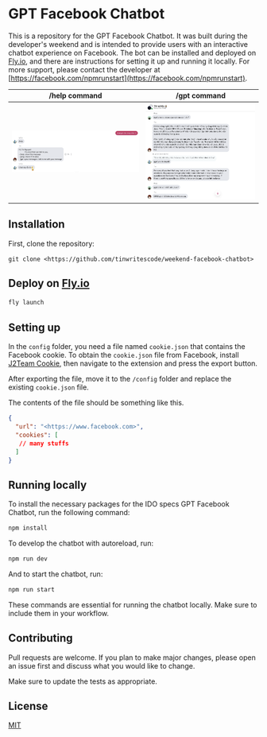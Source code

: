 # GPT Facebook Chatbot

This is a repository for the GPT Facebook Chatbot. It was built during the developer's weekend and is intended to provide users with an interactive chatbot experience on Facebook. The bot can be installed and deployed on [Fly.io](http://fly.io/), and there are instructions for setting it up and running it locally. For more support, please contact the developer at [https://facebook.com/npmrunstart](https://facebook.com/npmrunstart).

<!-- make 2 columns with 2 images -->

|  /help command | /gpt command |
| --- | --- |
| ![GPT Facebook Chatbot](./images/1.png) | ![GPT Facebook Chatbot](./images/2.png) |


## Installation

First, clone the repository:

```
git clone <https://github.com/tinwritescode/weekend-facebook-chatbot>
```

## Deploy on [Fly.io](http://fly.io/)

```bash
fly launch
```

## Setting up

In the `config` folder, you need a file named `cookie.json` that contains the Facebook cookie. To obtain the `cookie.json` file from Facebook, install [J2Team Cookie](<https://chrome.google.com/webstore/detail/j2team-cookies/okpidcojinmlaakglciglbpcpajaibco/related>), then navigate to the extension and press the export button.

After exporting the file, move it to the `/config` folder and replace the existing `cookie.json` file.

The contents of the file should be something like this.

```json
{
  "url": "<https://www.facebook.com>",
  "cookies": [
   // many stuffs
  ]
}

```

## Running locally

To install the necessary packages for the IDO specs GPT Facebook Chatbot, run the following command:

```bash
npm install
```

To develop the chatbot with autoreload, run:

```bash
npm run dev
```

And to start the chatbot, run:

```bash
npm run start
```

These commands are essential for running the chatbot locally. Make sure to include them in your workflow.

## Contributing

Pull requests are welcome. If you plan to make major changes, please open an issue first and discuss what you would like to change.

Make sure to update the tests as appropriate.

## License

[MIT](https://choosealicense.com/licenses/mit/)